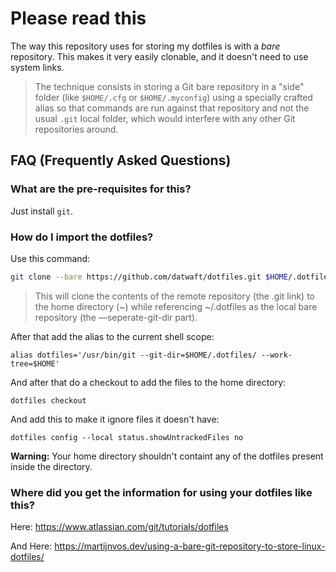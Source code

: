 # Please read this

The way this repository uses for storing my dotfiles is with a _bare_ repository. This makes it very easily clonable, and it doesn't need to use system links.

> The technique consists in storing a Git bare repository in a "side" folder (like `$HOME/.cfg` or `$HOME/.myconfig`) using a specially crafted alias so that commands are run against that repository and not the usual `.git` local folder, which would interfere with any other Git repositories around.

## FAQ (Frequently Asked Questions)

### What are the pre-requisites for this?

Just install `git`.

### How do I import the dotfiles?

Use this command:

```bash
git clone --bare https://github.com/datwaft/dotfiles.git $HOME/.dotfiles
```

> This will clone the contents of the remote repository (the .git link) to the home directory (~) while referencing ~/.dotfiles as the local bare repository (the —seperate-git-dir part).

After that add the alias to the current shell scope:

```
alias dotfiles='/usr/bin/git --git-dir=$HOME/.dotfiles/ --work-tree=$HOME'
```

And after that do a checkout to add the files to the home directory:

```
dotfiles checkout
```

And add this to make it ignore files it doesn't have:

```
dotfiles config --local status.showUntrackedFiles no
```

**Warning:** Your home directory shouldn't containt any of the dotfiles present inside the directory.

### Where did you get the information for using your dotfiles like this?

Here: https://www.atlassian.com/git/tutorials/dotfiles

And Here: https://martijnvos.dev/using-a-bare-git-repository-to-store-linux-dotfiles/
